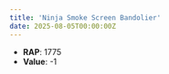 ```yaml
---
title: 'Ninja Smoke Screen Bandolier'
date: 2025-08-05T00:00:00Z
---
```

- **RAP**: 1775
- **Value**: -1
